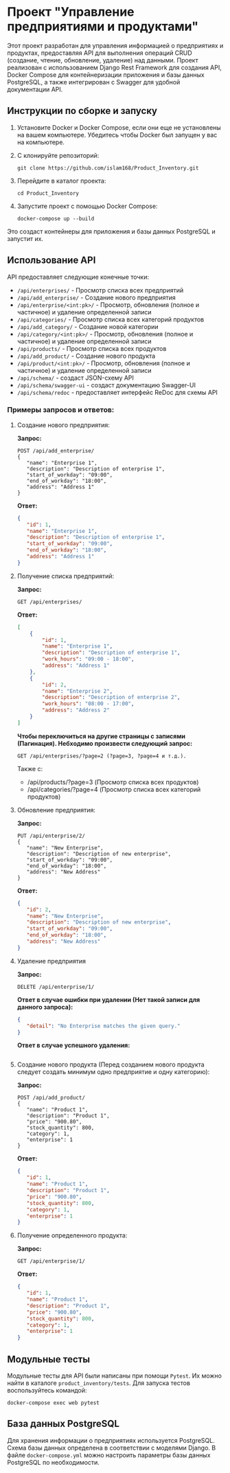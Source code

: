 # Проект "Управление предприятиями и продуктами"

Этот проект разработан для управления информацией о предприятиях и продуктах, предоставляя API для выполнения операций CRUD (создание, чтение, обновление, удаление) над данными. Проект реализован с использованием Django Rest Framework для создания API, Docker Compose для контейнеризации приложения и базы данных PostgreSQL, а также интегрирован с Swagger для удобной документации API.

## Инструкции по сборке и запуску

1. Установите Docker и Docker Compose, если они еще не установлены на вашем компьютере. 
Убедитесь чтобы Docker был запущен у вас на компьютере.
2. С клонируйте репозиторий:

    ```
    git clone https://github.com/islam168/Product_Inventory.git
    ```

3. Перейдите в каталог проекта:

    ```
    cd Product_Inventory
    ```

4. Запустите проект с помощью Docker Compose:

    ```
    docker-compose up --build
    ```

Это создаст контейнеры для приложения и базы данных PostgreSQL и запустит их.

## Использование API

API предоставляет следующие конечные точки:

- `/api/enterprises/` - Просмотр списка всех предприятий
- `/api/add_enterprise/` - Создание нового предприятия
- `/api/enterprise/<int:pk>/` - Просмотр, обновления (полное и частичное) и удаление определенной записи
- `/api/categories/` - Просмотр списка всех категорий продуктов
- `/api/add_category/` - Создание новой категории
- `/api/category/<int:pk>/` - Просмотр, обновления (полное и частичное) и удаление определенной записи
- `/api/products/` - Просмотр списка всех продуктов
- `/api/add_product/` - Создание нового продукта
- `/api/product/<int:pk>/` - Просмотр, обновления (полное и частичное) и удаление определенной записи
- `/api/schema/` - создаст JSON-схему API
- `/api/schema/swagger-ui` - создаст документацию Swagger-UI
- `/api/schema/redoc` - предоставляет интерфейс ReDoc для схемы API

### Примеры запросов и ответов:
1. Создание нового предприятия:

   **Запрос:**
    ```
    POST /api/add_enterprise/
   {
       "name": "Enterprise 1",
       "description": "Description of enterprise 1",
       "start_of_workday": "09:00",
       "end_of_workday": "18:00",
       "address": "Address 1"
   }
    ```

    **Ответ:**
    ```json
   {
       "id": 1,
       "name": "Enterprise 1",
       "description": "Description of enterprise 1",
       "start_of_workday": "09:00",
       "end_of_workday": "18:00",
       "address": "Address 1"
   }
    ```

2. Получение списка предприятий:

    **Запрос:**
    ```
    GET /api/enterprises/
    ```

    **Ответ:**
    ```json
    [
        {
            "id": 1,
            "name": "Enterprise 1",
            "description": "Description of enterprise 1",
            "work_hours": "09:00 - 18:00",
            "address": "Address 1"
        },
        {
            "id": 2,
            "name": "Enterprise 2",
            "description": "Description of enterprise 2",
            "work_hours": "08:00 - 17:00",
            "address": "Address 2"
        }
    ]
    ```
    **Чтобы переключиться на другие страницы с записями (Пагинация). Небходимо произвести следующий запрос:**
    ```
    GET /api/enterprises/?page=2 (?page=3, ?page=4 и т.д.).
    ```
    Также c: 
    - /api/products/?page=3 (Просмотр списка всех продуктов)
    - /api/categories/?page=4 (Просмотр списка всех категорий продуктов)

3. Обновление предприятия:

    **Запрос:**
    ```
    PUT /api/enterprise/2/
   {
       "name": "New Enterprise",
       "description": "Description of new enterprise",
       "start_of_workday": "09:00",
       "end_of_workday": "18:00",
       "address": "New Address"
   }
    ```

    **Ответ:**
    ```json
   {
       "id": 2,
       "name": "New Enterprise",
       "description": "Description of new enterprise",
       "start_of_workday": "09:00",
       "end_of_workday": "18:00",
       "address": "New Address"
   }
    ```

4. Удаление предприятия  

   **Запрос:**
    ```
    DELETE /api/enterprise/1/
    ```

    **Ответ в случае ошибки при удалении (Нет такой записи для данного запроса):**
    ```json
   {
       "detail": "No Enterprise matches the given query."
   }
    ```
   **Ответ в случае успешного удаления:**
    ```
   
    ```

5. Создание нового продукта (Перед созданием нового продукта следует создать минимум одно предприятие и одну категорию):

    **Запрос:**
    ```
    POST /api/add_product/
   {
       "name": "Product 1",
       "description": "Product 1",
       "price": "900.80",
       "stock_quantity": 800,
       "category": 1,
       "enterprise": 1
   }
    ```

    **Ответ:**
    ```json
   {
       "id": 1,
       "name": "Product 1",
       "description": "Product 1",
       "price": "900.80",
       "stock_quantity": 800,
       "category": 1,
       "enterprise": 1
   }
    ```

6. Получение определенного продукта:

   **Запрос:**
    ```
    GET /api/enterprise/1/
    ```

    **Ответ:**
    ```json
   {
       "id": 1,
       "name": "Product 1",
       "description": "Product 1",
       "price": "900.80",
       "stock_quantity": 800,
       "category": 1,
       "enterprise": 1
   }
    ```
   
## Модульные тесты

Модульные тесты для API были написаны при помощи ```Pytest```. Их можно найти в каталоге `product_inventory/tests`. Для запуска тестов воспользуйтесь командой:

```
docker-compose exec web pytest
```

## База данных PostgreSQL

Для хранения информации о предприятиях используется PostgreSQL. 
Схема базы данных определена в соответствии с моделями Django. В файле `docker-compose.yml` можно настроить параметры базы данных PostgreSQL по необходимости.
